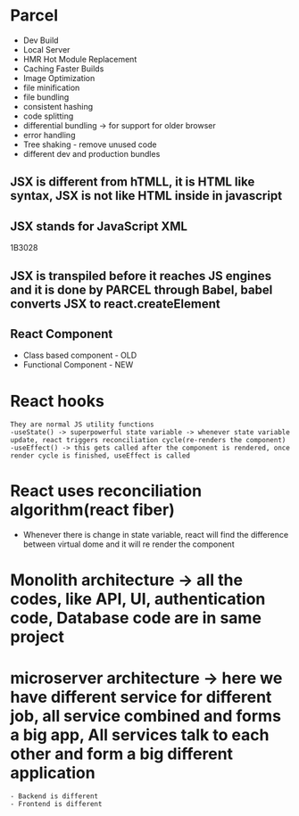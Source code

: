 # Parcel

- Dev Build
- Local Server
- HMR Hot Module Replacement
- Caching Faster Builds
- Image Optimization
- file minification
- file bundling
- consistent hashing
- code splitting
- differential bundling -> for support for older browser
- error handling
- Tree shaking - remove unused code
- different dev and production bundles

## JSX is different from hTMLL, it is HTML like syntax, JSX is not like HTML inside in javascript

## JSX stands for JavaScript XML

1B3028

## JSX is transpiled before it reaches JS engines and it is done by PARCEL through Babel, babel converts JSX to react.createElement

## React Component

- Class based component - OLD
- Functional Component - NEW

# React hooks

    They are normal JS utility functions
    -useState() -> superpowerful state variable -> whenever state variable update, react triggers reconciliation cycle(re-renders the component)
    -useEffect() -> this gets called after the component is rendered, once render cycle is finished, useEffect is called

# React uses reconciliation algorithm(react fiber)

- Whenever there is change in state variable, react will find the difference between virtual dome and it will
  re render the component

# Monolith architecture -> all the codes, like API, UI, authentication code, Database code are in same project

# microserver architecture -> here we have different service for different job, all service combined and forms a big app, All services talk to each other and form a big different application

    - Backend is different
    - Frontend is different
